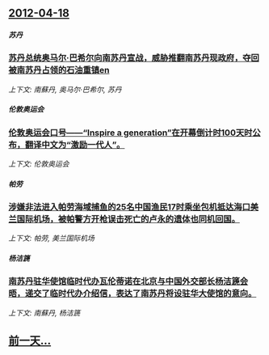 ## [2012-04-18](/news/2012/04/18/index.md)

##### 苏丹
### [ 苏丹总统奥马尔·巴希尔向南苏丹宣战，威胁推翻南苏丹现政府，夺回被南苏丹占领的石油重镇en](/news/2012/04/18/苏丹总统奥马尔-巴希尔向南苏丹宣战-威胁推翻南苏丹现政府-夺回被南苏丹占领的石油重镇en.md)
_上下文: 南蘇丹, 奥马尔·巴希尔, 苏丹_

##### 伦敦奥运会
### [ 伦敦奥运会口号——“Inspire a generation”在开幕倒计时100天时公布，翻译中文为“激励一代人”。](/news/2012/04/18/伦敦奥运会口号-Inspire-a-generation-在开幕倒计时100天时公布-翻译中文为-激励一代人.md)
_上下文: 伦敦奥运会_

##### 帕劳
### [ 涉嫌非法进入帕劳海域捕鱼的25名中国渔民17时乘坐包机抵达海口美兰国际机场，被帕警方开枪误击死亡的卢永的遗体也同机回国。](/news/2012/04/18/涉嫌非法进入帕劳海域捕鱼的25名中国渔民17时乘坐包机抵达海口美兰国际机场-被帕警方开枪误击死亡的卢永的遗体也同机回国.md)
_上下文: 帕劳, 美兰国际机场_

##### 杨洁篪
### [ 南苏丹驻华使馆临时代办瓦伦蒂诺在北京与中国外交部长杨洁篪会晤，递交了临时代办介绍信，表达了南苏丹将设驻华大使馆的意向。](/news/2012/04/18/南苏丹驻华使馆临时代办瓦伦蒂诺在北京与中国外交部长杨洁篪会晤-递交了临时代办介绍信-表达了南苏丹将设驻华大使馆的意向.md)
_上下文: 南蘇丹, 杨洁篪_

## [前一天...](/news/2012/04/17/index.md)

